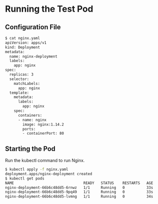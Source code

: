 # Running the Test Pod

## Configuration File

```bash
$ cat nginx.yaml
apiVersion: apps/v1
kind: Deployment
metadata:
  name: nginx-deployment
  labels:
    app: nginx
spec:
  replicas: 3
  selector:
    matchLabels:
      app: nginx
  template:
    metadata:
      labels:
        app: nginx
    spec:
      containers:
      - name: nginx
        image: nginx:1.14.2
        ports:
        - containerPort: 80
```

## Starting the Pod

Run the kubectl command to run Nginx.

```bash
$ kubectl apply -f nginx.yaml
deployment.apps/nginx-deployment created
$ kubectl get pods
NAME                                READY   STATUS    RESTARTS   AGE
nginx-deployment-66b6c48dd5-6rnwz   1/1     Running   0          33s
nginx-deployment-66b6c48dd5-9pq49   1/1     Running   0          33s
nginx-deployment-66b6c48dd5-lvmng   1/1     Running   0          34s
```
